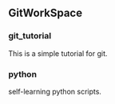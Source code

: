 ## GitWorkSpace

### git_tutorial

This is a simple tutorial for git.

### python

self-learning python scripts.